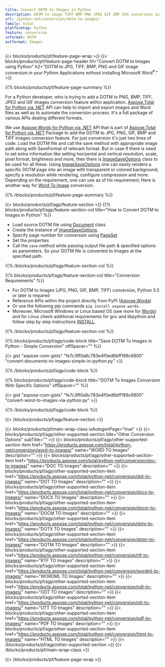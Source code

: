 ```yaml
---
title: Convert DOTM to Images in Python
description: DOTM to image TIFF BMP PNG JPEG GIF EMF SVG conversion in your Python applications without using Microsoft Word 
url: /python-net/conversion/dotm-to-images/
family: total
platformtag: Python
feature: conversion
informat: DOTM
outformat: Images
---
```

{{< blocks/products/pf/feature-page-wrap >}}
{{< blocks/products/pf/feature-page-header h1="Convert DOTM to Images using Python" h2="DOTM to JPG, TIFF, BMP, PNG and GIF image conversion in your Python Applications without installing Microsoft Word<sup>&reg;</sup>." >}}

{{% blocks/products/pf/feature-page-summary %}}

For a Python developer, who is trying to add a DOTM to PNG, BMP, TIFF, JPEG and GIF Images conversion feature within application. [Aspose.Total for Python via .NET](https://products.aspose.com/total/python-net/) API can help to import and export images and Word files as well as to automate the conversion process. It's a full package of various APIs dealing different formats. 

We use [Aspose.Words for Python via .NET](https://products.aspose.com/words/python-net/) API that is part of [Aspose.Total for Python via .NET](https://products.aspose.com/total/python-net/) Package to add the DOTM to JPG, PNG, GIF, BMP and TIFF Images conversion feature. For just conversion it's just two lines of code. Load the DOTM file and call the save method with appropriate image path along with SaveFormat of relevant format. But in case if there is need to set extra information like setting horizental and vertical resolution, scale, pixel format, brightness and more, then there is [ImageSaveOptions](https://reference.aspose.com/words/python-net/aspose.words.saving/imagesaveoptions/) class to be used for all these. Using [ImageSaveOptions](https://reference.aspose.com/words/python-net/aspose.words.saving/imagesaveoptions/) one can easily renders a specific DOTM page into an image with transparent or colored background, specify a resolution while rendering, configure compression and more. Depending on the requirement, one can use as of his requirement, Here is another way for [Word To Image](https://products.aspose.com/words/python-net/conversion/word-to-image/) conversion.

{{% /blocks/products/pf/feature-page-summary %}}

{{< blocks/products/pf/agp/feature-section >}}
{{% blocks/products/pf/agp/feature-section-col title="How to Convert DOTM to Images in Python" %}}
- Load source DOTM file using [Document](https://reference.aspose.com/words/python-net/aspose.words/document/) class
- Create the instance of [ImageSaveOptions](https://reference.aspose.com/words/python-net/aspose.words.saving/imagesaveoptions/).
- Specify page number for conversion using [PageSet](https://reference.aspose.com/words/python-net/aspose.words.saving/pageset/)
- Set the properties
- Call the `save` method while passing output file path & specified options as parameters. So your DOTM file is converted to Images at the specified path.

{{% /blocks/products/pf/agp/feature-section-col %}}

{{% blocks/products/pf/agp/feature-section-col title="Conversion Requirements" %}}

- For DOTM to Images (JPG, PNG, GIF, BMP, TIFF) conversion, Python 3.5 or later is required
- Reference APIs within the project directly from PyPI ([Aspose.Words](https://pypi.org/project/aspose-words/))
- Or use the following pip commands ```pip install aspose.words```.
- Moreover, Microsoft Windows or Linux based OS (see more for [Words](https://docs.aspose.com/words/python-net/system-requirements/)) and for Linux check additional requirements for gcc and libpython and follow step by step instructions [INSTALL](https://docs.aspose.com/words/python-net/installation/).
 

{{% /blocks/products/pf/agp/feature-section-col %}}

{{% blocks/products/pf/agp/code-block title="Save DOTM To Images in Python - Simple Conversion" offSpacer="" %}}

{{< gist "aspose-com-gists" "fe7c3ff0a8c783e4f0ed6bff199c6800" "convert-documents-to-images-simple-in-python.py" >}}

{{% /blocks/products/pf/agp/code-block %}}

{{% blocks/products/pf/agp/code-block title="DOTM To Images Conversion With Specific Options" offSpacer="" %}}

{{< gist "aspose-com-gists" "fe7c3ff0a8c783e4f0ed6bff199c6800" "convert-word-to-images-via-python.py" >}}

{{% /blocks/products/pf/agp/code-block %}}

{{< /blocks/products/pf/agp/feature-section >}}

{{< blocks/products/pf/main-wrap-class isAutogenPage="true" >}}
{{< blocks/products/pf/agp/other-supported-section title="Other Conversion Options" subTitle="" >}}
{{< blocks/products/pf/agp/other-supported-section-item href="https://products.aspose.com/total/python-net/conversion/word-to-images/" name="WORD TO Images" description="" >}}
{{< blocks/products/pf/agp/other-supported-section-item href="https://products.aspose.com/total/python-net/conversion/doc-to-images/" name="DOC TO Images" description="" >}}
{{< blocks/products/pf/agp/other-supported-section-item href="https://products.aspose.com/total/python-net/conversion/dot-to-images/" name="DOT TO Images" description="" >}}
{{< blocks/products/pf/agp/other-supported-section-item href="https://products.aspose.com/total/python-net/conversion/docx-to-images/" name="DOCX TO Images" description="" >}}
{{< blocks/products/pf/agp/other-supported-section-item href="https://products.aspose.com/total/python-net/conversion/docm-to-images/" name="DOCM TO Images" description="" >}}
{{< blocks/products/pf/agp/other-supported-section-item href="https://products.aspose.com/total/python-net/conversion/dotx-to-images/" name="DOTX TO Images" description="" >}}
{{< blocks/products/pf/agp/other-supported-section-item href="https://products.aspose.com/total/python-net/conversion/dotm-to-images/" name="DOTM TO Images" description="" >}}
{{< blocks/products/pf/agp/other-supported-section-item href="https://products.aspose.com/total/python-net/conversion/rtf-to-images/" name="RTF TO Images" description="" >}}
{{< blocks/products/pf/agp/other-supported-section-item href="https://products.aspose.com/total/python-net/conversion/wordml-to-images/" name="WORDML TO Images" description="" >}}
{{< blocks/products/pf/agp/other-supported-section-item href="https://products.aspose.com/total/python-net/conversion/odt-to-images/" name="ODT TO Images" description="" >}}
{{< blocks/products/pf/agp/other-supported-section-item href="https://products.aspose.com/total/python-net/conversion/ott-to-images/" name="OTT TO Images" description="" >}}
{{< blocks/products/pf/agp/other-supported-section-item href="https://products.aspose.com/total/python-net/conversion/pdf-to-images/" name="PDF TO Images" description="" >}}
{{< blocks/products/pf/agp/other-supported-section-item href="https://products.aspose.com/total/python-net/conversion/html-to-images/" name="HTML TO Images" description="" >}}
{{< /blocks/products/pf/agp/other-supported-section >}}
{{< /blocks/products/pf/main-wrap-class >}}

{{< /blocks/products/pf/feature-page-wrap >}}